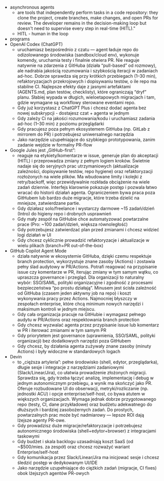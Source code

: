 * asynchronous agents
  * are tools that independently perform tasks in a code repository: they clone the project, create branches, make changes, and open PRs for review. The developer remains in the decision-making loop but doesn't need to supervise every step in real-time (HITL)."
  * HITL - human in the loop
* programs
* OpenAI Codex (ChatGPT)
  * uruchamiasz bezpośrednio z czatu — agent ładuje repo do odizolowanego środowiska (sandbox/cloud env), wykonuje komendy, uruchamia testy i finalnie otwiera PR. Nie reaguje natywnie na zdarzenia z GitHuba (działa “pull-based” od rozmowy), ale nadrabia jakością rozumowania i szybkością iteracji w zadaniach ad-hoc. Dobrze sprawdza się przy krótkich przebiegach (1–30 min), refaktoryzacjach przekrojowych i dopisywaniu testów, o ile repo ma stabilne CI. Najlepsze efekty daje z jasnymi artefaktami (AGENTS.md, plan testów, checklisty), które ograniczają “dryf” planu. Słabiej wypada w długich, wieloetapowych migracjach i tam, gdzie wymagane są workflowy sterowane eventami repo.
  * Gdy już korzystasz z ChatGPT Plus i chcesz dodać agenta bez nowej subskrypcji - dostajesz czat + agenta w jednym
  * Gdy zależy Ci na jakości rozumowania/kodu i uruchamiasz zadania ad-hoc (1–30 min) z poziomu przeglądarki
  * Gdy pracujesz poza pełnym ekosystemem GitHuba (np. GitLab z mirrorem do PR) i potrzebujesz uniwersalnego narzędzia
  * Jako narzędzie uzupełniające do szybkiego prototypowania, zanim zadanie wejdzie w formalny PR-flow 
* Google Jules jest „GitHub-first”:
  * reaguje na etykiety/komentarze w issue, generuje plan do akceptacji (HITL) i przeprowadza zmiany z pełnym logiem kroków. Świetnie nadaje się do seryjnych prac utrzymaniowych (aktualizacje zależności, dopisywanie testów, repo hygiene) oraz refaktoryzacji rozłożonych na wiele plików. Ma wbudowane limity i kolejki z retry/backoff, więc przewidywalnie rozkłada obciążenie na wiele zadań dziennie. Interfejs klarownie pokazuje postęp i pozwala łatwo wracać do historii działań agenta. Ograniczeniem bywa praca poza GitHubem lub bardzo duże migracje, które trzeba dzielić na mniejsze, zatwierdzane partie.
  * Gdy działasz solo/freelance i wystarczy darmowe ~15 zadań/dzień (Intro) do higieny repo i drobnych usprawnień
  * Gdy mały zespół na GitHubie chce automatyzować powtarzalne prace (Pro: ~100 zadań/dzień, większa równoległość)
  * Gdy potrzebujesz zatwierdzać plan przed zmianami i chcesz widzieć logi działań w UI
  * Gdy chcesz cyklicznie prowadzić refaktoryzacje i aktualizacje w wielu plikach (branch+PR out-of-the-box)
* GitHub Copilot Agent Mode
  * działa natywnie w ekosystemie GitHuba, dzięki czemu respektuje branch protection, wykorzystuje znane zasoby (Actions) i zostawia pełny ślad audytowy w PR/Actions. Potrafi reagować na przypisanie issue czy komentarze w PR, iterując zmiany w tym samym wątku, co upraszcza governance i przegląd. Dla organizacji to naturalny wybór: SSO/SAML, polityki organizacyjne i zgodność z procesami bezpieczeństwa “po prostu działają”. Minusem jest ścisła zależność od GitHuba (czasem jeden aktywny job na repo) i koszt wykonywania pracy przez Actions. Najmocniej błyszczy w zespołach enterprise, które chcą minimum nowych narzędzi i maksimum kontroli w jednym miejscu.
  * Gdy cała organizacja pracuje na GitHubie i wymagasz pełnego audytu w PR/Actions oraz respektowania branch protection
  * Gdy chcesz wyzwalać agenta przez przypisanie issue lub komentarz w PR i iterować zmianami w tym samym PR
  * Gdy priorytetem jest governance (uprawnienia, SSO/SAML, polityki organizacji) bez dodatkowych narzędzi poza GitHubem
  * Gdy chcesz, by działania agenta zużywały znane zasoby (minuty Actions) i były widoczne w standardowych logach
* Devin 
  * to „cięższa artyleria”: pełne środowisko (shell, edytor, przeglądarka), długie sesje i integracje z narzędziami zadaniowymi (Slack/Linear/Jira), co ułatwia prowadzenie złożonych migracji. Sprawdza się, gdy trzeba łączyć analizę, implementację i debug w jednym autonomicznym przebiegu, a wynik ma skończyć jako PR. Oferuje rozbudowane UI do obserwacji, metryki/rozliczanie (np. jednostki ACU) i opcje enterprise/self-host, co bywa atutem w większych organizacjach. Wymaga jednak dobrze przygotowanego repo (testy, CI, dane przykładowe) oraz budżetu adekwatnego do dłuższych i bardziej zasobożernych zadań. Do prostych, powtarzalnych prac może być nadmiarowy — lepsze ROI dają lżejsze agenty PR-owe.
  * Gdy prowadzisz duże migracje/refaktoryzacje i potrzebujesz autonomicznego środowiska (shell+edytor+browser) z integracjami taskowymi
  * Gdy budżet i skala backlogu uzasadniają koszt SaaS (od ~$500/mies. za zespół) oraz chcesz rozważyć wariant Enterprise/self-host
  * Gdy komunikacja przez Slack/Linear/Jira ma inicjować sesje i chcesz śledzić postęp w dedykowanym UI/IDE
  * Jako narzędzie uzupełniające do ciężkich zadań (migracje, CI fixes) obok lżejszych agentów PR-owych     
